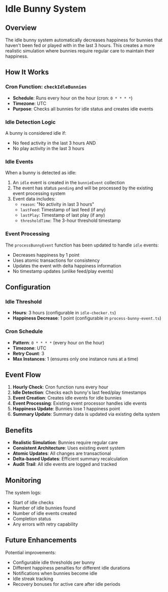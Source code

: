# Idle Bunny System

## Overview

The idle bunny system automatically decreases happiness for bunnies that haven't been fed or played with in the last 3 hours. This creates a more realistic simulation where bunnies require regular care to maintain their happiness.

## How It Works

### Cron Function: `checkIdleBunnies`

- **Schedule**: Runs every hour on the hour (cron: `0 * * * *`)
- **Timezone**: UTC
- **Purpose**: Checks all bunnies for idle status and creates idle events

### Idle Detection Logic

A bunny is considered idle if:
- No feed activity in the last 3 hours AND
- No play activity in the last 3 hours

### Idle Events

When a bunny is detected as idle:
1. An `idle` event is created in the `bunnieEvent` collection
2. The event has status `pending` and will be processed by the existing event processing system
3. Event data includes:
   - `reason`: "No activity in last 3 hours"
   - `lastFeed`: Timestamp of last feed (if any)
   - `lastPlay`: Timestamp of last play (if any)
   - `thresholdTime`: The 3-hour threshold timestamp

### Event Processing

The `processBunnyEvent` function has been updated to handle `idle` events:
- Decreases happiness by 1 point
- Uses atomic transactions for consistency
- Updates the event with delta happiness information
- No timestamp updates (unlike feed/play events)

## Configuration

### Idle Threshold
- **Hours**: 3 hours (configurable in `idle-checker.ts`)
- **Happiness Decrease**: 1 point (configurable in `process-bunny-event.ts`)

### Cron Schedule
- **Pattern**: `0 * * * *` (every hour on the hour)
- **Timezone**: UTC
- **Retry Count**: 3
- **Max Instances**: 1 (ensures only one instance runs at a time)

## Event Flow

1. **Hourly Check**: Cron function runs every hour
2. **Idle Detection**: Checks each bunny's last feed/play timestamps
3. **Event Creation**: Creates idle events for idle bunnies
4. **Event Processing**: Existing event processor handles idle events
5. **Happiness Update**: Bunnies lose 1 happiness point
6. **Summary Update**: Summary data is updated via existing delta system

## Benefits

- **Realistic Simulation**: Bunnies require regular care
- **Consistent Architecture**: Uses existing event system
- **Atomic Updates**: All changes are transactional
- **Delta-based Updates**: Efficient summary recalculation
- **Audit Trail**: All idle events are logged and tracked

## Monitoring

The system logs:
- Start of idle checks
- Number of idle bunnies found
- Number of idle events created
- Completion status
- Any errors with retry capability

## Future Enhancements

Potential improvements:
- Configurable idle thresholds per bunny
- Different happiness penalties for different idle durations
- Notifications when bunnies become idle
- Idle streak tracking
- Recovery bonuses for active care after idle periods 
